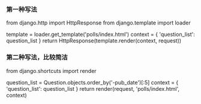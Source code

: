 ### 第一种写法
from django.http import HttpResponse
from django.template import loader

template = loader.get_template('polls/index.html')
    context = {
        'question_list': question_list
    }
    return HttpResponse(template.render(context, request))


### 第二种写法，比较简洁
from django.shortcuts import render

question_list = Question.objects.order_by('-pub_date')[:5]
context = {
    'question_list': question_list
}
return render(request, 'polls/index.html', context)